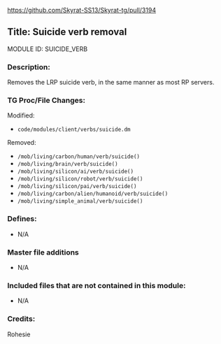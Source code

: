 https://github.com/Skyrat-SS13/Skyrat-tg/pull/3194

## Title: Suicide verb removal

MODULE ID: SUICIDE_VERB


### Description:

Removes the LRP suicide verb, in the same manner as most RP servers.


### TG Proc/File Changes:

Modified:
- `code/modules/client/verbs/suicide.dm`

Removed:
- `/mob/living/carbon/human/verb/suicide()`
- `/mob/living/brain/verb/suicide()`
- `/mob/living/silicon/ai/verb/suicide()`
- `/mob/living/silicon/robot/verb/suicide()`
- `/mob/living/silicon/pai/verb/suicide()`
- `/mob/living/carbon/alien/humanoid/verb/suicide()`
- `/mob/living/simple_animal/verb/suicide()`


### Defines:

- N/A


### Master file additions

- N/A


### Included files that are not contained in this module:

- N/A


### Credits:

Rohesie
